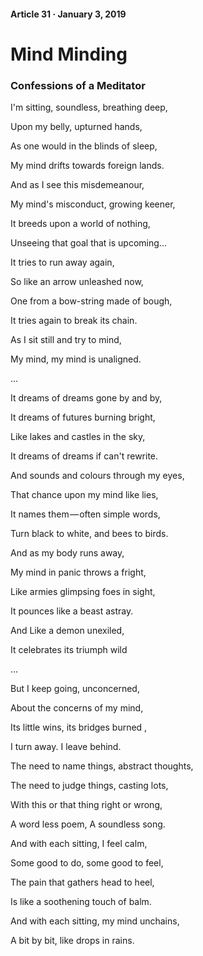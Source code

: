 #### Article 31 · January 3, 2019

# Mind Minding

### Confessions of a Meditator

I'm sitting, soundless, breathing deep,

Upon my belly, upturned hands,

As one would in the blinds of sleep,

My mind drifts towards foreign lands.

And as I see this misdemeanour,

My mind's misconduct, growing keener,

It breeds upon a world of nothing,

Unseeing that goal that is upcoming...

It tries to run away again,

So like an arrow unleashed now,

One from a bow-string made of bough,

It tries again to break its chain.

As I sit still and try to mind,

My mind, my mind is unaligned.

...

It dreams of dreams gone by and by,

It dreams of futures burning bright,

Like lakes and castles in the sky,

It dreams of dreams if can't rewrite.

And sounds and colours through my eyes,

That chance upon my mind like lies,

It names them — often simple words,

Turn black to white, and bees to birds.

And as my body runs away,

My mind in panic throws a fright,

Like armies glimpsing foes in sight,

It pounces like a beast astray.

And Like a demon unexiled,

It celebrates its triumph wild

...

But I keep going, unconcerned,

About the concerns of my mind,

Its little wins, its bridges burned ,

I turn away. I leave behind.

The need to name things, abstract thoughts,

The need to judge things, casting lots,

With this or that thing right or wrong,

A word less poem, A soundless song.

And with each sitting, I feel calm,

Some good to do, some good to feel,

The pain that gathers head to heel,

Is like a soothening touch of balm.

And with each sitting, my mind unchains,

A bit by bit, like drops in rains.